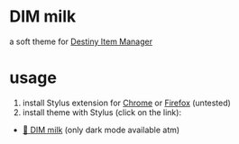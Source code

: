 # DIM milk
a soft theme for [Destiny Item Manager](https://github.com/DestinyItemManager/DIM)
# usage
1. install Stylus extension for [Chrome](https://chrome.google.com/webstore/detail/stylus/clngdbkpkpeebahjckkjfobafhncgmne) or [Firefox](https://addons.mozilla.org/en-US/firefox/addon/styl-us/) (untested)
2. install theme with Stylus (click on the link):
  - [🧋 DIM milk](https://milkembers.github.io/DIM-milk/DIM-milk.user.css) (only dark mode available atm)